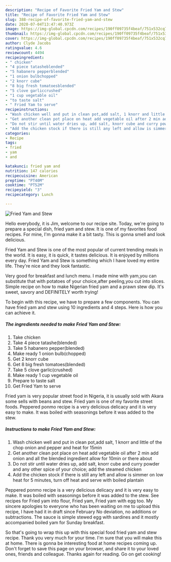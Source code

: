 ```yaml
---
description: "Recipe of Favorite Fried Yam and Stew"
title: "Recipe of Favorite Fried Yam and Stew"
slug: 388-recipe-of-favorite-fried-yam-and-stew
date: 2020-07-04T13:47:40.973Z
image: https://img-global.cpcdn.com/recipes/190ff09735f4beaf/751x532cq70/fried-yam-and-stew-recipe-main-photo.jpg
thumbnail: https://img-global.cpcdn.com/recipes/190ff09735f4beaf/751x532cq70/fried-yam-and-stew-recipe-main-photo.jpg
cover: https://img-global.cpcdn.com/recipes/190ff09735f4beaf/751x532cq70/fried-yam-and-stew-recipe-main-photo.jpg
author: Clyde Jacobs
ratingvalue: 4.6
reviewcount: 4494
recipeingredient:
- " chicken"
- "4 piece tatasheblended"
- "5 habanero pepperblended"
- "1 onion bulbchopped"
- "2 knorr cube"
- "8 big fresh tomatoesblended"
- "5 clove garliccrushed"
- "1 cup vegetable oil"
- "to taste salt"
- " Fried Yam to serve"
recipeinstructions:
- "Wash chicken well and put in clean pot,add salt, 1 knorr and little of the chop onion and pepper and heat for 15min"
- "Get another clean pot place on heat add vegetable oil after 2 min add onion and all the blended ingredient allow for 10min or there about"
- "Do not stir until water dries up, add salt, knorr cube and curry powder and any other spice of your choice; add the steamed chicken"
- "Add the chicken stock if there is still any left and allow is simmer on low heat for 5 minutes, turn off heat and serve with boiled plantain"
categories:
- Recipe
tags:
- fried
- yam
- and

katakunci: fried yam and 
nutrition: 147 calories
recipecuisine: American
preptime: "PT40M"
cooktime: "PT52M"
recipeyield: "3"
recipecategory: Lunch

---
```



![Fried Yam and Stew](https://img-global.cpcdn.com/recipes/190ff09735f4beaf/751x532cq70/fried-yam-and-stew-recipe-main-photo.jpg)

Hello everybody, it is Jim, welcome to our recipe site. Today, we're going to prepare a special dish, fried yam and stew. It is one of my favorites food recipes. For mine, I'm gonna make it a bit tasty. This is gonna smell and look delicious.

Fried Yam and Stew is one of the most popular of current trending meals in the world. It is easy, it is quick, it tastes delicious. It is enjoyed by millions every day. Fried Yam and Stew is something which I have loved my entire life. They're nice and they look fantastic.

Very good for breakfast and lunch menu. I made mine with yam,you can substitute that with potatoes of your choice,after peeling,you cut into slices. Simple recipe on how to make Nigerian fried yam and a prawn stew dip. It&#39;s sweet, savory and DEFINITELY worth trying!


To begin with this recipe, we have to prepare a few components. You can have fried yam and stew using 10 ingredients and 4 steps. Here is how you can achieve it.

<!--inarticleads1-->

##### The ingredients needed to make Fried Yam and Stew:

1. Take  chicken
1. Take 4 piece tatashe(blended)
1. Take 5 habanero pepper(blended)
1. Make ready 1 onion bulb(chopped)
1. Get 2 knorr cube
1. Get 8 big fresh tomatoes(blended)
1. Take 5 clove garlic(crushed)
1. Make ready 1 cup vegetable oil
1. Prepare to taste salt
1. Get  Fried Yam to serve


Fried yam is very popular street food in Nigeria, it is usually sold with Akara some sells with beans and stew. Fried yam is one of my favorite street foods. Peppered ponmo recipe is a very delicious delicacy and it is very easy to make. It was boiled with seasonings before it was added to the stew. 

<!--inarticleads2-->

##### Instructions to make Fried Yam and Stew:

1. Wash chicken well and put in clean pot,add salt, 1 knorr and little of the chop onion and pepper and heat for 15min
1. Get another clean pot place on heat add vegetable oil after 2 min add onion and all the blended ingredient allow for 10min or there about
1. Do not stir until water dries up, add salt, knorr cube and curry powder and any other spice of your choice; add the steamed chicken
1. Add the chicken stock if there is still any left and allow is simmer on low heat for 5 minutes, turn off heat and serve with boiled plantain


Peppered ponmo recipe is a very delicious delicacy and it is very easy to make. It was boiled with seasonings before it was added to the stew. See recipes for Fried yam into flour, Fried yam, Fried yam with egg too. My sincere apologies to everyone who has been waiting on me to upload this recipe, I have had it in draft since February No deviation, no additions or subtractions. The sauce is simple stewed egg with sardines and it mostly accompanied boiled yam for Sunday breakfast. 

So that's going to wrap this up with this special food fried yam and stew recipe. Thank you very much for your time. I'm sure that you will make this at home. There is gonna be interesting food at home recipes coming up. Don't forget to save this page on your browser, and share it to your loved ones, friends and colleague. Thanks again for reading. Go on get cooking!
